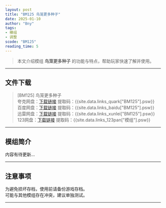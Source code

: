 ```yaml
---
layout: post
title: "BM125 鸟笼更多种子"
date: 2025-01-10
author: "Bny"
tags: 
- 模组
- 调整
scode: "BM125"
reading_time: 5
---
```


> 本文介绍模组 **鸟笼更多种子** 的功能与特点，帮助玩家快速了解并使用。

---

## 文件下载

> [BM125] 鸟笼更多种子  
夸克网盘：[下载链接]({{site.data.links_quark["BM125"].url}}) 提取码：{{site.data.links_quark["BM125"].psw}}  
百度网盘：[下载链接]({{site.data.links_baidu["BM125"].url}}) 提取码：{{site.data.links_baidu["BM125"].psw}}  
迅雷网盘：[下载链接]({{site.data.links_xunlei["BM125"].url}}) 提取码：{{site.data.links_xunlei["BM125"].psw}}  
123网盘：[下载链接]({{site.data.links_123pan["模组"].url}}) 提取码：{{site.data.links_123pan["模组"].psw}}  

---

## 模组简介

>  
内容有待更新...  

---

## 注意事项

>  
为避免损坏存档，使用前请备份游戏存档。  
可能与其他模组存在冲突，建议单独测试。  

---

